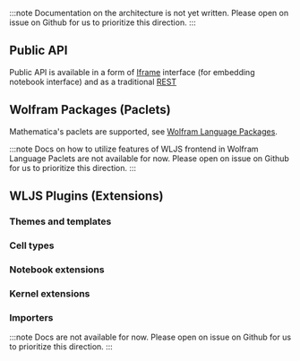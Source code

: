 :::note
Documentation on the architecture is not yet written. Please open on issue on Github for us to prioritize this direction.
:::

## Public API
Public API is available in a form of [Iframe](frontend/Development/API/Iframe.md) interface (for embedding notebook interface) and as a traditional [REST](frontend/Development/API/REST.md)

## Wolfram Packages (Paclets)
Mathematica's paclets are supported, see [Wolfram Language Packages](frontend/Advanced/Packages.md#Wolfram%20Language%20Packages). 

:::note
Docs on how to utilize features of WLJS frontend in Wolfram Language Paclets are not available for now. Please open on issue on Github for us to prioritize this direction.
:::


## WLJS Plugins (Extensions)

### Themes and templates

### Cell types

### Notebook extensions

### Kernel extensions

### Importers


:::note
Docs are not available for now. Please open on issue on Github for us to prioritize this direction.
:::





